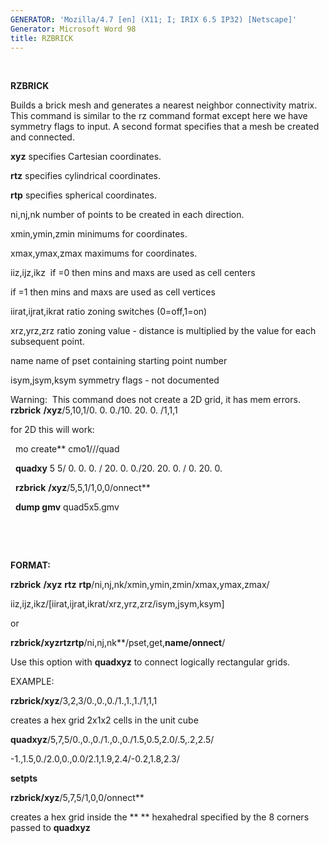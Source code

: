 ```yaml
---
GENERATOR: 'Mozilla/4.7 [en] (X11; I; IRIX 6.5 IP32) [Netscape]'
Generator: Microsoft Word 98
title: RZBRICK
---
```


 

 **RZBRICK**

Builds a brick mesh and generates a nearest neighbor connectivity
matrix. This command is similar to the rz command format except here we
have symmetry flags to input. A second format specifies that a mesh be
created and connected.

**xyz** specifies Cartesian coordinates.

**rtz** specifies cylindrical coordinates.

**rtp** specifies spherical coordinates.

ni,nj,nk number of points to be created in each direction.

xmin,ymin,zmin minimums for coordinates.

xmax,ymax,zmax maximums for coordinates.

iiz,ijz,ikz  if =0 then mins and maxs are used as cell centers

if =1 then mins and maxs are used as cell vertices

iirat,ijrat,ikrat ratio zoning switches (0=off,1=on)

xrz,yrz,zrz ratio zoning value - distance is multiplied by the value for
each subsequent point.

name name of pset containing starting point number

isym,jsym,ksym symmetry flags - not documented

Warning:  This command does not create a 2D grid, it has mem errors. 
**rzbrick** **/xyz**/5,10,1/0. 0. 0./10. 20. 0. /1,1,1

for 2D this will work:

  mo create** cmo1///quad

  **quadxy** 5 5/ 0. 0. 0. / 20. 0. 0./20. 20. 0. / 0. 20. 0.

  **rzbrick** **/xyz**/5,5,1/1,0,0/onnect**

  **dump gmv** quad5x5.gmv

 

 

**FORMAT:**

**rzbrick** **/xyz** **rtz** **rtp**/ni,nj,nk/xmin,ymin,zmin/xmax,ymax,zmax/

iiz,ijz,ikz/[iirat,ijrat,ikrat/xrz,yrz,zrz/isym,jsym,ksym]

or

**rzbrick/xyzrtzrtp**/ni,nj,nk**/pset,get,**name/onnect**/

Use this option with **quadxyz** to connect logically rectangular grids.

EXAMPLE:

**rzbrick/xyz**/3,2,3/0.,0.,0./1.,1.,1./1,1,1

creates a hex grid 2x1x2 cells in the unit cube

**quadxyz**/5,7,5/0.,0.,0./1.,0.,0./1.5,0.5,2.0/.5,.2,2.5/

-1.,1.5,0./2.0,0.,0.0/2.1,1.9,2.4/-0.2,1.8,2.3/

**setpts**

**rzbrick/xyz**/5,7,5/1,0,0/onnect**

creates a hex grid inside the ** ** hexahedral specified by the 8 corners
passed to **quadxyz**
